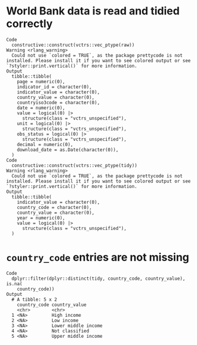 # World Bank data is read and tidied correctly

    Code
      constructive::construct(vctrs::vec_ptype(raw))
    Warning <rlang_warning>
      Could not use `colored = TRUE`, as the package prettycode is not installed. Please install it if you want to see colored output or see `?styler::print.vertical()` for more information.
    Output
      tibble::tibble(
        page = numeric(0),
        indicator_id = character(0),
        indicator_value = character(0),
        country_value = character(0),
        countryiso3code = character(0),
        date = numeric(0),
        value = logical(0) |>
          structure(class = "vctrs_unspecified"),
        unit = logical(0) |>
          structure(class = "vctrs_unspecified"),
        obs_status = logical(0) |>
          structure(class = "vctrs_unspecified"),
        decimal = numeric(0),
        download_date = as.Date(character(0)),
      )
    Code
      constructive::construct(vctrs::vec_ptype(tidy))
    Warning <rlang_warning>
      Could not use `colored = TRUE`, as the package prettycode is not installed. Please install it if you want to see colored output or see `?styler::print.vertical()` for more information.
    Output
      tibble::tibble(
        indicator_value = character(0),
        country_code = character(0),
        country_value = character(0),
        year = numeric(0),
        value = logical(0) |>
          structure(class = "vctrs_unspecified"),
      )

# `country_code` entries are not missing

    Code
      dplyr::filter(dplyr::distinct(tidy, country_code, country_value), is.na(
        country_code))
    Output
      # A tibble: 5 x 2
        country_code country_value      
        <chr>        <chr>              
      1 <NA>         High income        
      2 <NA>         Low income         
      3 <NA>         Lower middle income
      4 <NA>         Not classified     
      5 <NA>         Upper middle income

